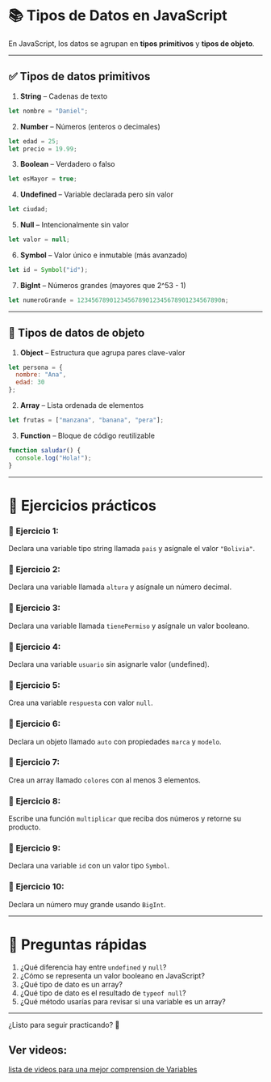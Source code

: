 
# 📚 Tipos de Datos en JavaScript

En JavaScript, los datos se agrupan en **tipos primitivos** y **tipos de objeto**.

---

## ✅ Tipos de datos primitivos

1. **String** – Cadenas de texto
```javascript
let nombre = "Daniel";
```

2. **Number** – Números (enteros o decimales)
```javascript
let edad = 25;
let precio = 19.99;
```

3. **Boolean** – Verdadero o falso
```javascript
let esMayor = true;
```

4. **Undefined** – Variable declarada pero sin valor
```javascript
let ciudad;
```

5. **Null** – Intencionalmente sin valor
```javascript
let valor = null;
```

6. **Symbol** – Valor único e inmutable (más avanzado)
```javascript
let id = Symbol("id");
```

7. **BigInt** – Números grandes (mayores que 2^53 - 1)
```javascript
let numeroGrande = 1234567890123456789012345678901234567890n;
```

---

## 🧱 Tipos de datos de objeto

1. **Object** – Estructura que agrupa pares clave-valor
```javascript
let persona = {
  nombre: "Ana",
  edad: 30
};
```

2. **Array** – Lista ordenada de elementos
```javascript
let frutas = ["manzana", "banana", "pera"];
```

3. **Function** – Bloque de código reutilizable
```javascript
function saludar() {
  console.log("Hola!");
}
```

---

# 🧪 Ejercicios prácticos

### 📝 Ejercicio 1:
Declara una variable tipo string llamada `pais` y asígnale el valor `"Bolivia"`.

### 📝 Ejercicio 2:
Declara una variable llamada `altura` y asígnale un número decimal.

### 📝 Ejercicio 3:
Declara una variable llamada `tienePermiso` y asígnale un valor booleano.

### 📝 Ejercicio 4:
Declara una variable `usuario` sin asignarle valor (undefined).

### 📝 Ejercicio 5:
Crea una variable `respuesta` con valor `null`.

### 📝 Ejercicio 6:
Declara un objeto llamado `auto` con propiedades `marca` y `modelo`.

### 📝 Ejercicio 7:
Crea un array llamado `colores` con al menos 3 elementos.

### 📝 Ejercicio 8:
Escribe una función `multiplicar` que reciba dos números y retorne su producto.

### 📝 Ejercicio 9:
Declara una variable `id` con un valor tipo `Symbol`.

### 📝 Ejercicio 10:
Declara un número muy grande usando `BigInt`.

---

# 🧠 Preguntas rápidas

1. ¿Qué diferencia hay entre `undefined` y `null`?
2. ¿Cómo se representa un valor booleano en JavaScript?
3. ¿Qué tipo de dato es un array?
4. ¿Qué tipo de dato es el resultado de `typeof null`?
5. ¿Qué método usarías para revisar si una variable es un array?

---

¿Listo para seguir practicando? 🚀

## Ver videos: 
[lista de videos para una mejor comprension de Variables](https://www.youtube.com/watch?v=UUv-yBoT_Zk&list=PLGSnz-ERqn7gCi5Ab6hn-IfQgzJx9n-p0)
